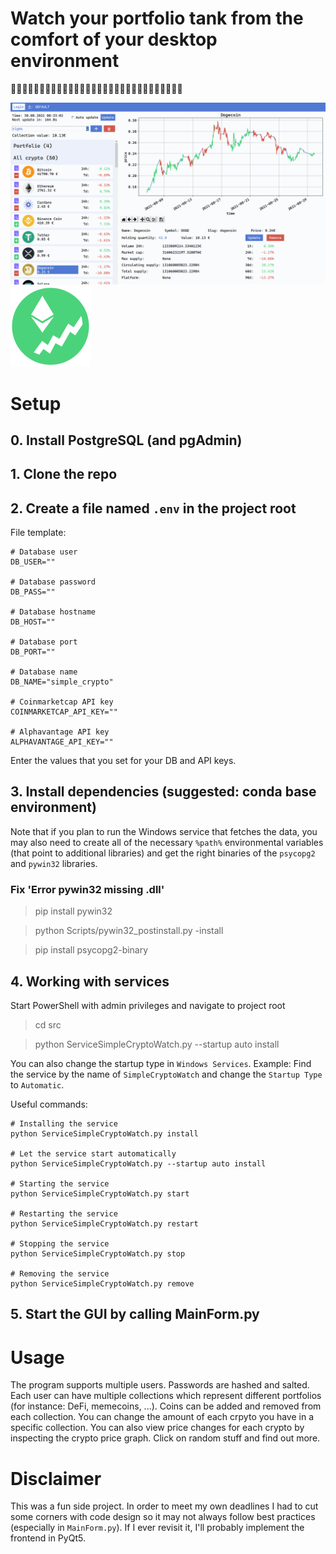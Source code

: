 # Watch your portfolio tank from the comfort of your desktop environment

🚀🚀🚀🚀🚀🚀🚀🚀🚀🚀🚀🚀🚀🚀🚀🚀🚀🚀🚀🚀🚀🚀🚀🚀🚀🚀🚀🚀🚀🚀

![SimpleCryptoWatch GUI](res/prog/SimpleCryptoWatch.png "SimpleCryptoWatch GIO")
![SimpleCryptoWatch logo](res/prog/logo.png "SimpleCryptoWatch logo")

# Setup

## 0. Install PostgreSQL (and pgAdmin)

## 1. Clone the repo

## 2. Create a file named `.env` in the project root

File template:
```
# Database user
DB_USER=""

# Database password
DB_PASS=""

# Database hostname
DB_HOST=""

# Database port
DB_PORT=""

# Database name
DB_NAME="simple_crypto"

# Coinmarketcap API key
COINMARKETCAP_API_KEY=""

# Alphavantage API key
ALPHAVANTAGE_API_KEY=""
```

Enter the values that you set for your DB and API keys.

## 3. Install dependencies (suggested: conda base environment)

Note that if you plan to run the Windows service that fetches the data, you may also need to create all of the necessary `%path%` environmental variables (that point to additional libraries) and get the right binaries of the `psycopg2` and `pywin32` libraries.

### Fix 'Error pywin32 missing .dll'

> pip install pywin32

> python Scripts/pywin32_postinstall.py -install

> pip install psycopg2-binary

## 4. Working with services

Start PowerShell with admin privileges and navigate to project root
> cd src

> python ServiceSimpleCryptoWatch.py --startup auto install 

You can also change the startup type in `Windows Services`. Example: Find the service by the name of `SimpleCryptoWatch` and change the `Startup Type` to `Automatic`.

Useful commands:
```
# Installing the service
python ServiceSimpleCryptoWatch.py install

# Let the service start automatically 
python ServiceSimpleCryptoWatch.py --startup auto install 
 
# Starting the service
python ServiceSimpleCryptoWatch.py start

# Restarting the service
python ServiceSimpleCryptoWatch.py restart
 
# Stopping the service
python ServiceSimpleCryptoWatch.py stop
 
# Removing the service
python ServiceSimpleCryptoWatch.py remove
 ```

## 5. Start the GUI by calling MainForm.py

# Usage

The program supports multiple users. Passwords are hashed and salted. Each user can have multiple collections which represent different portfolios (for instance: DeFi, memecoins, ...). Coins can be added and removed from each collection. You can change the amount of each crpyto you have in a specific collection. You can also view price changes for each crypto by inspecting the crypto price graph. Click on random stuff and find out more.

# Disclaimer

This was a fun side project. In order to meet my own deadlines I had to cut some corners with code design so it may not always follow best practices (especially in `MainForm.py`). If I ever revisit it, I'll probably implement the frontend in PyQt5.